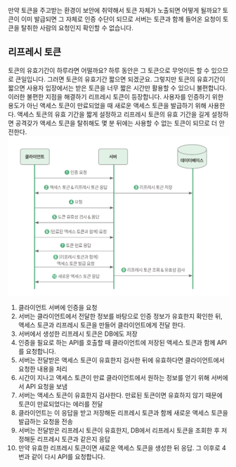 만약 토큰을 주고받는 환경이 보안에 취약해서 토큰 자체가 노출되면 어떻게 될까요? 
토큰이 이미 발급되면 그 자체로 인증 수단이 되므로 서버는 토큰과 함께 들어온 요청이 토큰을 탈취한 사람의 요청인지 확인할 수 없습니다.

## 리프레시 토큰
토큰의 유효기간이 하루라면 어떨까요? 하루 동안은 그 토큰으로 무엇이든 할 수 있으므로 큰일입니다. 그러면 토큰의 유효기간 짧으면 되겠군요. 그렇지만 토큰의 유효기간이 짧으면 사용자 입장에서는 받은 토큰을 너무 짧은 시간만 활용할 수 있으니 불편합니다. 이러한 불편한 지점을 해결하기 리프레시 토큰이 등장합니다. 사용자를 인증하기 위한 용도가 아닌 액세스 토큰이 만료되었을 때 새로운 액세스 토큰을 발급하기 위해 사용한다.
액세스 토큰의 유효 기간을 짧게 설정하고 리프레시 토큰의 유효 기간을 길게 설정하면 공격갖가 액세스 토큰을 탈취해도 몇 분 뒤에는 사용할 수 없는 토큰이 되므로 더 안전한다.
![리프레시 토큰](JWT/image/리프레시_토큰.png)

1. 클라이언트 서버에 인증을 요청
2. 서버는 클라이언트에서 전달한 정보를 바탕으로 인증 정보가 유효한지 확인한 뒤, 액세스 토큰과 리프레시 토큰을 만들어 클라이언트에게 전달 한다.
3. 서버에서 생성한 리프레시 토큰은 DB에도 저장
4. 인증을 필요로 하는 API를 호출할 때 클라이언트에 저장된 액세스 토큰과 함께 API를 요청합니다.
5. 서버는 전달받은 액세스 토큰이 유효한지 검사한 뒤에 유효하다면 클라이언트에서 요청한 내용을 처리
6. 시간이 지나고 액세스 토큰이 만료 클라이언트에서 원하는 정보를 얻기 위해 서버에서 API 요청을 보냄
7. 서버는 액세스 토큰이 유효한지 검사한다. 만료된 토큰이면 유효하지 않기 때문에 토큰이 만료되었다는 에러를 전달
8. 클라이언트는 이 응답을 받고 저장해둔 리프레시 토큰과 함께 새로운 액세스 토큰을 발급하는 요청을 전송
9. 서버는 전달받은 리프레시 토큰이 유효한지, DB에서 리프레시 토큰을 조회한 후 저정해둔 리프레시 토큰과 같은지 응답
10. 만약 유효한 리프레시 토큰이면 새로운 액세스 토큰을 생성한 뒤 응답. 그 이후로 4번과 같이 다시 API를 요청합니다.